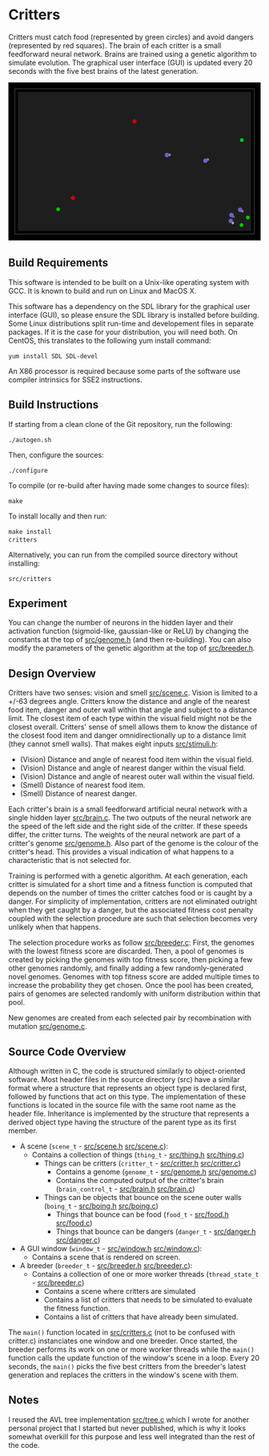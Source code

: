 # Critters #

Critters must catch food (represented by green circles) and avoid dangers 
(represented by red squares). The brain of each critter is a small feedforward 
neural network. Brains are trained using a genetic algorithm to simulate 
evolution. The graphical user interface (GUI) is updated every 20 seconds with 
the five best brains of the latest generation.

![Screenshot](https://raw.githubusercontent.com/phaubertin/critters/master/doc/screenshot.png)

Build Requirements
------------------

This software is intended to be built on a Unix-like operating system with GCC.
It is known to build and run on Linux and MacOS X.

This software has a dependency on the SDL library for the graphical user 
interface (GUI), so please ensure the SDL library is installed before building. 
Some Linux distributions split run-time and developement files in separate 
packages. If it is the case for your distribution, you will need both. On 
CentOS, this translates to the following yum install command:
```
yum install SDL SDL-devel
```

An X86 processor is required because some parts of the software use compiler
intrinsics for SSE2 instructions.

Build Instructions
------------------

If starting from a clean clone of the Git repository, run the following:
```
./autogen.sh
```

Then, configure the sources:
```
./configure
```

To compile (or re-build after having made some changes to source files):
```
make
```

To install locally and then run:
```
make install
critters
```

Alternatively, you can run from the compiled source directory without installing:
```
src/critters
```

Experiment
----------

You can change the number of neurons in the hidden layer and their activation 
function (sigmoid-like, gaussian-like or ReLU) by changing the constants at the 
top of [src/genome.h](src/genome.h) (and then re-building). You can also modify 
the parameters of the genetic algorithm at the top of 
[src/breeder.h](src/breeder.h).

Design Overview
---------------

Critters have two senses: vision and smell [src/scene.c](src/scene.c). Vision 
is limited to a +/-63 degrees angle. Critters know the distance and angle of 
the nearest food item, danger and outer wall within that angle and subject to a 
distance limit. The closest item of each type within the visual field might not 
be the closest overall. Critters' sense of smell allows them to know the 
distance of the closest food item and danger omnidirectionally up to a distance 
limit (they cannot smell walls). That makes eight inputs 
[src/stimuli.h](src/stimuli.h):

* (Vision) Distance and angle of nearest food item within the visual field.
* (Vision) Distance and angle of nearest danger within the visual field.
* (Vision) Distance and angle of nearest outer wall within the visual field.
* (Smell) Distance of nearest food item.
* (Smell) Distance of nearest danger.

Each critter's brain is a small feedforward artificial neural network with a 
single hidden layer [src/brain.c](src/brain.c). The two outputs of the neural 
network are the speed of the left side and the right side of the critter. If 
these speeds differ, the critter turns. The weights of the neural network are 
part of a critter's genome [src/genome.h](src/genome.h). Also part of the 
genome is the colour of the critter's head. This provides a visual indication 
of what happens to a characteristic that is not selected for.

Training is performed with a genetic algorithm. At each generation, each 
critter is simulated for a short time and a fitness function is computed that 
depends on the number of times the critter catches food or is caught by a 
danger. For simplicity of implementation, critters are not eliminated 
outright when they get caught by a danger, but the associated fitness cost 
penalty coupled with the selection procedure are such that selection becomes
very unlikely when that happens.

The selection procedure works as follow [src/breeder.c](src/breeder.c): First, 
the genomes with the lowest fitness score are discarded. Then, a pool of 
genomes is created by picking the genomes with top fitness score, then picking 
a few other genomes randomly, and finally adding a few randomly-generated novel 
genomes. Genomes with top fitness score are added multiple times to increase 
the probability they get chosen. Once the pool has been created, pairs of 
genomes are selected randomly with uniform distribution within that pool.

New genomes are created from each selected pair by recombination with mutation 
[src/genome.c](src/genome.c).

Source Code Overview
--------------------

Although written in C, the code is structured similarly to object-oriented 
software. Most header files in the source directory (src) have a similar format 
where a structure that represents an object type is declared first, followed by 
functions that act on this type. The implementation of these functions is 
located in the source file with the same root name as the header file. 
Inheritance is implemented by the structure that represents a derived object 
type having the structure of the parent type as its first member.

* A scene (`scene_t` - [src/scene.h](src/scene.h) [src/scene.c](src/scene.c)):
    * Contains a collection of things (`thing_t` - [src/thing.h](src/thing.h) [src/thing.c](src/thing.c))
        * Things can be critters (`critter_t` - [src/critter.h](src/critter.h) [src/critter.c](src/critter.c))
            * Contains a genome (`genome_t` - [src/genome.h](src/genome.h) [src/genome.c](src/genome.c))
            * Contains the computed output of the critter's brain (`brain_control_t` - [src/brain.h](src/brain.h) [src/brain.c](src/brain.c))
        * Things can be objects that bounce on the scene outer walls (`boing_t` - [src/boing.h](src/boing.h) [src/boing.c](src/boing.c))
            * Things that bounce can be food (`food_t` - [src/food.h](src/food.h) [src/food.c](src/food.c))
            * Things that bounce can be dangers (`danger_t` - [src/danger.h](src/danger.h) [src/danger.c](src/danger.c))
* A GUI window (`window_t` - [src/window.h](src/window.h) [src/window.c](src/window.c)):
    * Contains a scene that is rendered on screen.
* A breeder (`breeder_t` - [src/breeder.h](src/breeder.h) [src/breeder.c](src/breeder.c)):
    * Contains a collection of one or more worker threads (`thread_state_t` - [src/breeder.c](src/breeder.c))
        * Contains a scene where critters are simulated
        * Contains a list of critters that needs to be simulated to evaluate
          the fitness function.
        * Contains a list of critters that have already been simulated.

The `main()` function located in [src/critters.c](src/critters.c) (not to be
confused with critter.c) instanciates one window and one breeder. Once started,
the breeder performs its work on one or more worker threads while the `main()` 
function calls the update function of the window's scene in a loop. Every 20 
seconds, the `main()` picks the five best critters from the breeder's latest 
generation and replaces the critters in the window's scene with them.

Notes
-----

I reused the AVL tree implementation [src/tree.c](src/tree.c) which I wrote for another 
personal project that I started but never published, which is why it looks 
somewhat overkill for this purpose and less well integrated than the rest of the
code.
